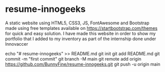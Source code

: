 # resume-innogeeks

A static website using HTML5, CSS3, JS, FontAwesome and Bootstrap made using free templates available on https://startbootstrap.com/themes for quick and easy solution.
I have made this website in order to show my portfolio that I added to my inventory as part of the internship done under Innovaccer

echo "# resume-innogeeks" >> README.md
git init
git add README.md
git commit -m "first commit"
git branch -M main
git remote add origin https://github.com/BunnyFine/resume-innogeeks.git
git push -u origin main
